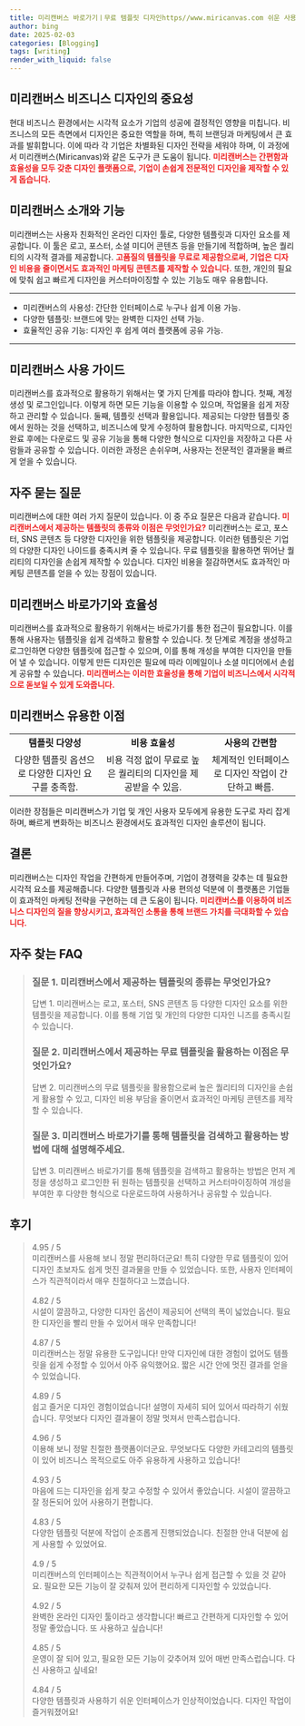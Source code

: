 ```yaml
---
title: 미리캔버스 바로가기ㅣ무료 템플릿 디자인https//www.miricanvas.com 쉬운 사용법
author: bing
date: 2025-02-03
categories: [Blogging]
tags: [writing]
render_with_liquid: false
---
```



<h2 id='미리캔버스_비즈니스_디자인의_중요성'>미리캔버스 비즈니스 디자인의 중요성</h2>

<p>현대 비즈니스 환경에서는 시각적 요소가 기업의 성공에 결정적인 영향을 미칩니다. 비즈니스의 모든 측면에서 디자인은 중요한 역할을 하며, 특히 브랜딩과 마케팅에서 큰 효과를 발휘합니다. 이에 따라 각 기업은 차별화된 디자인 전략을 세워야 하며, 이 과정에서 미리캔버스(Miricanvas)와 같은 도구가 큰 도움이 됩니다. <b><span style="color: #ee2323;">미리캔버스는 간편함과 효율성을 모두 갖춘 디자인 플랫폼으로, 기업이 손쉽게 전문적인 디자인을 제작할 수 있게 돕습니다.</span></b></p>

<h2 id='미리캔버스_소개와_기능'>미리캔버스 소개와 기능</h2>

<p>미리캔버스는 사용자 친화적인 온라인 디자인 툴로, 다양한 템플릿과 디자인 요소를 제공합니다. 이 툴은 로고, 포스터, 소셜 미디어 콘텐츠 등을 만들기에 적합하며, 높은 퀄리티의 시각적 결과를 제공합니다. <b><span style="color: #ee2323;">고품질의 템플릿을 무료로 제공함으로써, 기업은 디자인 비용을 줄이면서도 효과적인 마케팅 콘텐츠를 제작할 수 있습니다.</span></b> 또한, 개인의 필요에 맞춰 쉽고 빠르게 디자인을 커스터마이징할 수 있는 기능도 매우 유용합니다.</p>

<hr />

<ul>
    <li>미리캔버스의 사용성: 간단한 인터페이스로 누구나 쉽게 이용 가능.</li>
    <li>다양한 템플릿: 브랜드에 맞는 완벽한 디자인 선택 가능.</li>
    <li>효율적인 공유 기능: 디자인 후 쉽게 여러 플랫폼에 공유 가능.</li>
</ul>

<hr />

<h2 id='미리캔버스_사용_가이드'>미리캔버스 사용 가이드</h2>

<p>미리캔버스를 효과적으로 활용하기 위해서는 몇 가지 단계를 따라야 합니다. 첫째, 계정 생성 및 로그인입니다. 이렇게 하면 모든 기능을 이용할 수 있으며, 작업물을 쉽게 저장하고 관리할 수 있습니다. 둘째, 템플릿 선택과 활용입니다. 제공되는 다양한 템플릿 중에서 원하는 것을 선택하고, 비즈니스에 맞게 수정하여 활용합니다. 마지막으로, 디자인 완료 후에는 다운로드 및 공유 기능을 통해 다양한 형식으로 디자인을 저장하고 다른 사람들과 공유할 수 있습니다. 이러한 과정은 손쉬우며, 사용자는 전문적인 결과물을 빠르게 얻을 수 있습니다.</p>

<h2 id='자주_묻는_질문'>자주 묻는 질문</h2>

<p>미리캔버스에 대한 여러 가지 질문이 있습니다. 이 중 주요 질문은 다음과 같습니다. 
<b><span style="color: #ee2323;">미리캔버스에서 제공하는 템플릿의 종류와 이점은 무엇인가요?</span></b>
미리캔버스는 로고, 포스터, SNS 콘텐츠 등 다양한 디자인을 위한 템플릿을 제공합니다. 이러한 템플릿은 기업의 다양한 디자인 나이드를 충족시켜 줄 수 있습니다. 무료 템플릿을 활용하면 뛰어난 퀄리티의 디자인을 손쉽게 제작할 수 있습니다. 디자인 비용을 절감하면서도 효과적인 마케팅 콘텐츠를 얻을 수 있는 장점이 있습니다.</p>

<h2 id='미리캔버스_바로가기와_효율성'>미리캔버스 바로가기와 효율성</h2>

<p>미리캔버스를 효과적으로 활용하기 위해서는 바로가기를 통한 접근이 필요합니다. 이를 통해 사용자는 템플릿을 쉽게 검색하고 활용할 수 있습니다. 첫 단계로 계정을 생성하고 로그인하면 다양한 템플릿에 접근할 수 있으며, 이를 통해 개성을 부여한 디자인을 만들어 낼 수 있습니다. 이렇게 만든 디자인은 필요에 따라 이메일이나 소셜 미디어에서 손쉽게 공유할 수 있습니다. <b><span style="color: #ee2323;">미리캔버스는 이러한 효율성을 통해 기업이 비즈니스에서 시각적으로 돋보일 수 있게 도와줍니다.</span></b></p>

<h2 id='미리캔버스_유용한_이점'>미리캔버스 유용한 이점</h2>

<table>
    <tr>
        <td style="text-align: center; height: 17px;"><b>템플릿 다양성</b></td>
        <td style="text-align: center; height: 17px;"><b>비용 효율성</b></td>
        <td style="text-align: center; height: 17px;"><b>사용의 간편함</b></td>
    </tr>
    <tr>
        <td style="text-align: center; height: 17px;">다양한 템플릿 옵션으로 다양한 디자인 요구를 충족함.</td>
        <td style="text-align: center; height: 17px;">비용 걱정 없이 무료로 높은 퀄리티의 디자인을 제공받을 수 있음.</td>
        <td style="text-align: center; height: 17px;">체계적인 인터페이스로 디자인 작업이 간단하고 빠름.</td>
    </tr>
</table>

<p>이러한 장점들은 미리캔버스가 기업 및 개인 사용자 모두에게 유용한 도구로 자리 잡게 하며, 빠르게 변화하는 비즈니스 환경에서도 효과적인 디자인 솔루션이 됩니다.</p>

<h2 id='결론'>결론</h2>

<p>미리캔버스는 디자인 작업을 간편하게 만들어주며, 기업이 경쟁력을 갖추는 데 필요한 시각적 요소를 제공해줍니다. 다양한 템플릿과 사용 편의성 덕분에 이 플랫폼은 기업들이 효과적인 마케팅 전략을 구현하는 데 큰 도움이 됩니다. <b><span style="color: #ee2323;">미리캔버스를 이용하여 비즈니스 디자인의 질을 향상시키고, 효과적인 소통을 통해 브랜드 가치를 극대화할 수 있습니다.</span></b></p>


<h2 id='자주_찾는_FAQ'>자주 찾는 FAQ</h2>
<div itemscope="" itemtype="https://schema.org/FAQPage"> 
<blockquote> 
<div itemscope="" itemprop="mainEntity" itemtype="https://schema.org/Question"> 
<h3 itemprop="name">질문 1. 미리캔버스에서 제공하는 템플릿의 종류는 무엇인가요?</h3> 
<div itemscope="" itemprop="acceptedAnswer" itemtype="https://schema.org/Answer"> 
<span itemprop="text"> 
<p>답변 1. 미리캔버스는 로고, 포스터, SNS 콘텐츠 등 다양한 디자인 요소를 위한 템플릿을 제공합니다. 이를 통해 기업 및 개인의 다양한 디자인 니즈를 충족시킬 수 있습니다.</p> 
</span> 
</div> 
</div> 

<div itemscope="" itemprop="mainEntity" itemtype="https://schema.org/Question"> 
<h3 itemprop="name">질문 2. 미리캔버스에서 제공하는 무료 템플릿을 활용하는 이점은 무엇인가요?</h3> 
<div itemscope="" itemprop="acceptedAnswer" itemtype="https://schema.org/Answer"> 
<span itemprop="text"> 
<p>답변 2. 미리캔버스의 무료 템플릿을 활용함으로써 높은 퀄리티의 디자인을 손쉽게 활용할 수 있고, 디자인 비용 부담을 줄이면서 효과적인 마케팅 콘텐츠를 제작할 수 있습니다.</p> 
</span> 
</div> 
</div> 

<div itemscope="" itemprop="mainEntity" itemtype="https://schema.org/Question"> 
<h3 itemprop="name">질문 3. 미리캔버스 바로가기를 통해 템플릿을 검색하고 활용하는 방법에 대해 설명해주세요.</h3> 
<div itemscope="" itemprop="acceptedAnswer" itemtype="https://schema.org/Answer"> 
<span itemprop="text"> 
<p>답변 3. 미리캔버스 바로가기를 통해 템플릿을 검색하고 활용하는 방법은 먼저 계정을 생성하고 로그인한 뒤 원하는 템플릿을 선택하고 커스터마이징하여 개성을 부여한 후 다양한 형식으로 다운로드하여 사용하거나 공유할 수 있습니다.</p> 
</span> 
</div> 
</div> 
</blockquote> 
</div>
<h2 id='후기'>후기</h2>
<div itemscope itemtype="https://schema.org/Product">
  <blockquote>
  <div itemprop="review" itemscope itemtype="https://schema.org/Review">
      <div itemprop="reviewRating" itemscope itemtype="https://schema.org/Rating"> <span itemprop="ratingValue">4.95</span> / <span itemprop="bestRating">5</span> </div>
      <span itemprop="reviewBody">미리캔버스를 사용해 보니 정말 편리하더군요! 특히 다양한 무료 템플릿이 있어 디자인 초보자도 쉽게 멋진 결과물을 만들 수 있었습니다. 또한, 사용자 인터페이스가 직관적이라서 매우 친절하다고 느꼈습니다.</span>
  </div>
  <br>
  <div itemprop="review" itemscope itemtype="https://schema.org/Review">
      <div itemprop="reviewRating" itemscope itemtype="https://schema.org/Rating"> <span itemprop="ratingValue">4.82</span> / <span itemprop="bestRating">5</span> </div>
      <span itemprop="reviewBody">시설이 깔끔하고, 다양한 디자인 옵션이 제공되어 선택의 폭이 넓었습니다. 필요한 디자인을 빨리 만들 수 있어서 매우 만족합니다!</span>
  </div>
  <br>
  <div itemprop="review" itemscope itemtype="https://schema.org/Review">
      <div itemprop="reviewRating" itemscope itemtype="https://schema.org/Rating"> <span itemprop="ratingValue">4.87</span> / <span itemprop="bestRating">5</span> </div>
      <span itemprop="reviewBody">미리캔버스는 정말 유용한 도구입니다! 만약 디자인에 대한 경험이 없어도 템플릿을 쉽게 수정할 수 있어서 아주 유익했어요. 짧은 시간 안에 멋진 결과를 얻을 수 있었습니다.</span>
  </div>
  <br>
  <div itemprop="review" itemscope itemtype="https://schema.org/Review">
      <div itemprop="reviewRating" itemscope itemtype="https://schema.org/Rating"> <span itemprop="ratingValue">4.89</span> / <span itemprop="bestRating">5</span> </div>
      <span itemprop="reviewBody">쉽고 즐거운 디자인 경험이었습니다! 설명이 자세히 되어 있어서 따라하기 쉬웠습니다. 무엇보다 디자인 결과물이 정말 멋져서 만족스럽습니다.</span>
  </div>
  <br>
  <div itemprop="review" itemscope itemtype="https://schema.org/Review">
      <div itemprop="reviewRating" itemscope itemtype="https://schema.org/Rating"> <span itemprop="ratingValue">4.96</span> / <span itemprop="bestRating">5</span> </div>
      <span itemprop="reviewBody">이용해 보니 정말 친절한 플랫폼이더군요. 무엇보다도 다양한 카테고리의 템플릿이 있어 비즈니스 목적으로도 아주 유용하게 사용하고 있습니다!</span>
  </div>
  <br>
  <div itemprop="review" itemscope itemtype="https://schema.org/Review">
      <div itemprop="reviewRating" itemscope itemtype="https://schema.org/Rating"> <span itemprop="ratingValue">4.93</span> / <span itemprop="bestRating">5</span> </div>
      <span itemprop="reviewBody">마음에 드는 디자인을 쉽게 찾고 수정할 수 있어서 좋았습니다. 시설이 깔끔하고 잘 정돈되어 있어 사용하기 편합니다.</span>
  </div>
  <br>
  <div itemprop="review" itemscope itemtype="https://schema.org/Review">
      <div itemprop="reviewRating" itemscope itemtype="https://schema.org/Rating"> <span itemprop="ratingValue">4.83</span> / <span itemprop="bestRating">5</span> </div>
      <span itemprop="reviewBody">다양한 템플릿 덕분에 작업이 순조롭게 진행되었습니다. 친절한 안내 덕분에 쉽게 사용할 수 있었어요.</span>
  </div>
  <br>
  <div itemprop="review" itemscope itemtype="https://schema.org/Review">
      <div itemprop="reviewRating" itemscope itemtype="https://schema.org/Rating"> <span itemprop="ratingValue">4.9</span> / <span itemprop="bestRating">5</span> </div>
      <span itemprop="reviewBody">미리캔버스의 인터페이스는 직관적이어서 누구나 쉽게 접근할 수 있을 것 같아요. 필요한 모든 기능이 잘 갖춰져 있어 편리하게 디자인할 수 있었습니다.</span>
  </div>
  <br>
  <div itemprop="review" itemscope itemtype="https://schema.org/Review">
      <div itemprop="reviewRating" itemscope itemtype="https://schema.org/Rating"> <span itemprop="ratingValue">4.92</span> / <span itemprop="bestRating">5</span> </div>
      <span itemprop="reviewBody">완벽한 온라인 디자인 툴이라고 생각합니다! 빠르고 간편하게 디자인할 수 있어 정말 좋았습니다. 또 사용하고 싶습니다!</span>
  </div>
  <br>
  <div itemprop="review" itemscope itemtype="https://schema.org/Review">
      <div itemprop="reviewRating" itemscope itemtype="https://schema.org/Rating"> <span itemprop="ratingValue">4.85</span> / <span itemprop="bestRating">5</span> </div>
      <span itemprop="reviewBody">운영이 잘 되어 있고, 필요한 모든 기능이 갖추어져 있어 매번 만족스럽습니다. 다신 사용하고 싶네요!</span>
  </div>
  <br>
  <div itemprop="review" itemscope itemtype="https://schema.org/Review">
      <div itemprop="reviewRating" itemscope itemtype="https://schema.org/Rating"> <span itemprop="ratingValue">4.84</span> / <span itemprop="bestRating">5</span> </div>
      <span itemprop="reviewBody">다양한 템플릿과 사용하기 쉬운 인터페이스가 인상적이었습니다. 디자인 작업이 즐거워졌어요!</span>
  </div>
  </blockquote>
</div>
